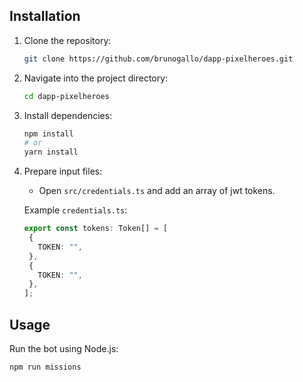 ## Installation

1. Clone the repository:

   ```bash
   git clone https://github.com/brunogallo/dapp-pixelheroes.git
   ```

2. Navigate into the project directory:

   ```bash
   cd dapp-pixelheroes
   ```

3. Install dependencies:

   ```bash
   npm install
   # or
   yarn install
   ```

4. Prepare input files:

   - Open `src/credentials.ts` and add an array of jwt tokens.

   Example `credentials.ts`:
   ```ts
   export const tokens: Token[] = [
    {
      TOKEN: "",
    },
    {
      TOKEN: "",
    },
   ];
   ```

## Usage

Run the bot using Node.js:

```bash
npm run missions
```
